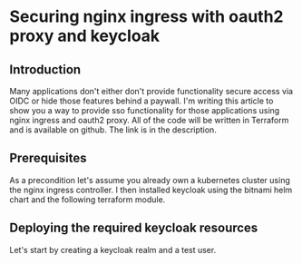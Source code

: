 # Securing nginx ingress with oauth2 proxy and keycloak

## Introduction

Many applications don't either don't provide functionality secure access
via OIDC or hide those features behind a paywall. I'm writing this article to show you a way to provide sso functionality
for those applications using nginx ingress and oauth2 proxy. All of the code will be written in Terraform and is available on github. The link is in the description.

## Prerequisites

As a precondition let's assume you already own a kubernetes cluster using the nginx ingress controller. I then installed keycloak using the bitnami helm chart and the following terraform module.

## Deploying the required keycloak resources

Let's start by creating a keycloak realm and a test user.